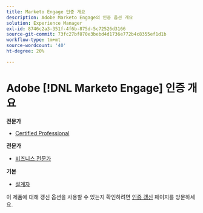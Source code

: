 ```yaml
---
title: Marketo Engage 인증 개요
description: Adobe Marketo Engage의 인증 옵션 개요
solution: Experience Manager
exl-id: 8746c2a3-351f-4f6b-875d-5c72526d3166
source-git-commit: 73fc27bf870e3bebd4d1736e772b4c8355ef1d1b
workflow-type: tm+mt
source-wordcount: '40'
ht-degree: 20%

---
```


# Adobe [!DNL Marketo Engage] 인증 개요

**전문가**

* [Certified Professional](/help/certifications/ame/ame-p.md) <!--AD0-E555-->

**전문가**

* [비즈니스 전문가](/help/certifications/ame/ame-e-business.md) <!--AD0-E559-->

**기본**

* [설계자](/help/certifications/ame/ame-m-architect-23-08.md) <!--AD0-E560-->

이 제품에 대해 갱신 옵션을 사용할 수 있는지 확인하려면 [인증 갱신](/help/certifications/renew.md) 페이지를 방문하세요.
